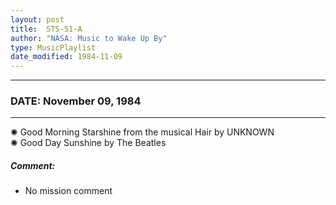 ```yaml
---
layout: post
title:  STS-51-A
author: "NASA: Music to Wake Up By"
type: MusicPlaylist
date_modified: 1984-11-09
---
```


----
### DATE: November 09, 1984
----
✺ Good Morning Starshine from the musical Hair by UNKNOWN  &nbsp;<br />✺ Good Day Sunshine by The Beatles

##### Comment:
* No mission comment
